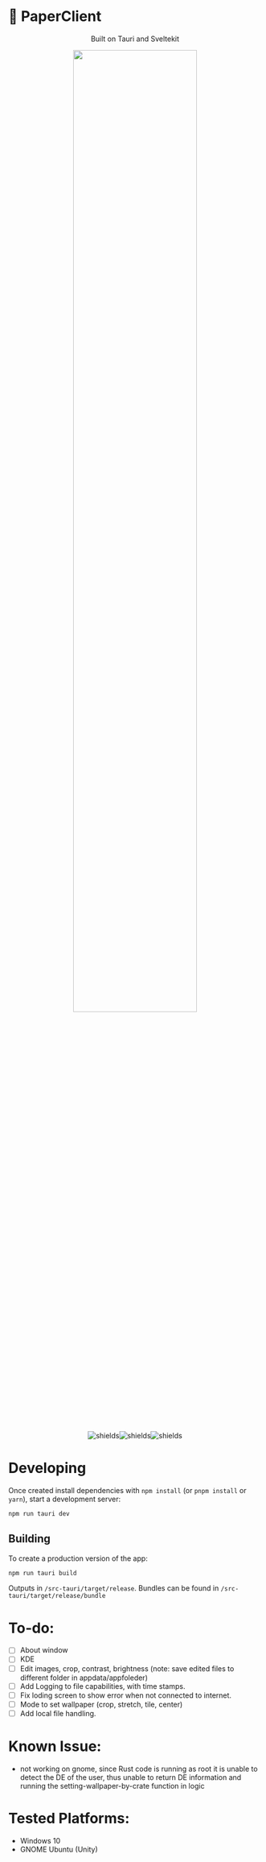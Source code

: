 <h1 aligh=center>📄 PaperClient</h1>

<p align="center">Built on Tauri and Sveltekit</p>

<p align="center">
<img width="70%" src="https://github.com/mango-systems/wallpaper-client-v2/assets/48552989/5721ab88-83ca-403c-9efb-46468fba7f3f">
</p>

<p align="center"><img src="https://img.shields.io/badge/tauri-%2324C8DB.svg?style=for-the-badge&amp;logo=tauri&amp;logoColor=%23FFFFFF" alt="shields"><img src="https://img.shields.io/badge/svelte-%23f1413d.svg?style=for-the-badge&amp;logo=svelte&amp;logoColor=white" alt="shields"><img src="https://img.shields.io/badge/rust-%23000000.svg?style=for-the-badge&amp;logo=rust&amp;logoColor=white" alt="shields"></p>



# Developing
Once created install dependencies with `npm install` (or `pnpm install` or `yarn`), start a development server:

```bash
npm run tauri dev
```

## Building

To create a production version of the app:

```bash
npm run tauri build
```

Outputs in `/src-tauri/target/release`.
Bundles can be found in `/src-tauri/target/release/bundle`

# To-do:
- [ ] About window
- [ ] KDE
- [ ] Edit images, crop, contrast, brightness (note: save edited files to different folder in appdata/appfoleder)
- [ ] Add Logging to file capabilities, with time stamps. 
- [ ] Fix loding screen to show error when not connected to internet.
- [ ] Mode to set wallpaper (crop, stretch, tile, center)
- [ ] Add local file handling.

# Known Issue:
- not working on gnome, since Rust code is running as root it is unable to detect the DE of the user, thus unable to return DE information and running the setting-wallpaper-by-crate function in logic

# Tested Platforms:
- Windows 10
- GNOME Ubuntu (Unity)
